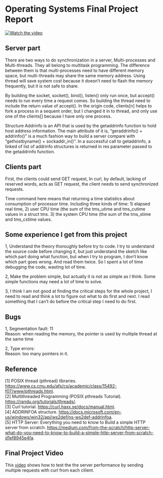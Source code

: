 # Operating Systems Final Project Report
[![Watch the video](https://i.stack.imgur.com/Vp2cE.png)](https://media.pdx.edu/media/CS533+final+project%2C+Cecilia%2C++June+11th+2020%2C+/0_9dl13581)
## Server part

There are two ways to do synchronization in a server, Multi-processes and Multi-threads. They
all belong to multitask programming. The difference between them is that multi-processes need
to have different memory space, but multi-threads may share the same memory address. Using
thread will save system cost because it doesn’t need to flash the memory frequently, but it is not
safe to share.

By building the socket, socket(), bind(), listen() only run once, but accept() needs to run every
time a request comes. So building the thread need to include the return value of accept().
In the origin code, clients[n] helps to fork a process in a sequent order, but I changed it in to
thread, and only use one of the clients[] because I have only one process.

Structure Addrinfo is an API that is used by the getaddrinfo function to hold host address
information. The main attribute of it is, “geraddrinfo() + addrinfo()” is a much fashion way to build
a server compare with “gethostbyname() + sockaddr_in()”. In a successful call to getaddrinfo, a
linked of list of addrinfo structures is returned in res parameter passed to the getaddrinfo
function.

## Clients part

First, the clients could send GET request, In curl, by default, lacking of reserved words, acts as
GET request, the client needs to send synchronized requests.

Time command here means that returning a time statistics about consumption of processor
time. Including three kinds of time: 1) elapsed real time, 2) user CPU time (the sum of the
tms_utime and tms_cutime values in a struct tms. 3) the system CPU time (the sum of the
tms_stime and tms_cstime values.

## Some experience I get from this project

1, Understand the theory thoroughly before try to code.
I try to understand the source code before changing it, but just understand the sketch like which
part doing what function, but when I try to program, I don’t know which part goes wrong. And
read them twice. So I spent a lot of time debugging the code, wasting lot of time.

2, Make the problem simple, but actually it is not as simple as I think.
Some simple functions may need a lot of time to solve.

3, I think I am not good at finding the critical steps for the whole project, I need to read and think
a lot to figure out what to do first and next.
I read something that I can’t do before the critical step I need to do first.

## Bugs

1, Segmentation fault: 11  
Reason: when reading the memory, the pointer is used by multiple thread at the same time

2, Type errors:  
Reason: too many pointers in it.

## Reference

[1] POSIX thread (pthread) libraries. https://www.cs.cmu.edu/afs/cs/academic/class/15492-f07/www/pthreads.html.  
[2] Multithreaded Programming (POSIX pthreads Tutorial). https://randu.org/tutorials/threads/.  
[3] Curl tutorial. https://curl.haxx.se/docs/manual.html.  
[4] ADDRINFOA structure. https://docs.microsoft.com/en-us/windows/win32/api/ws2def/ns-ws2def-addrinfoa.  
[5] HTTP Server: Everything you need to know to Build a simple HTTP server from scratch. https://medium.com/from-the-scratch/http-server-what-do-you-need-to-know-to-build-a-simple-http-server-from-scratch-d1ef8945e4fa.  

## Final Project Video
This [video](https://media.pdx.edu/media/CS533+final+project%2C+Cecilia%2C++June+11th+2020%2C+/0_9dl13581) shows how to test the the server performance by sending multiple requests with curl from each clilent.
